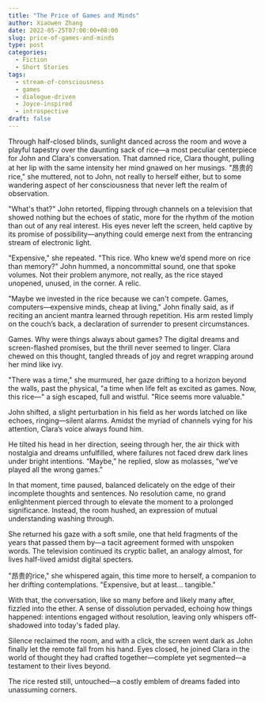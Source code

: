 ```yaml
---
title: "The Price of Games and Minds"
author: Xiaowen Zhang
date: 2022-05-25T07:00:00+08:00
slug: price-of-games-and-minds
type: post
categories:
  - Fiction
  - Short Stories
tags:
  - stream-of-consciousness
  - games
  - dialogue-driven
  - Joyce-inspired
  - introspective
draft: false
---
```


Through half-closed blinds, sunlight danced across the room and wove a playful tapestry over the daunting sack of rice—a most peculiar centerpiece for John and Clara's conversation. That damned rice, Clara thought, pulling at her lip with the same intensity her mind gnawed on her musings. "昂贵的rice," she muttered, not to John, not really to herself either, but to some wandering aspect of her consciousness that never left the realm of observation.

"What's that?" John retorted, flipping through channels on a television that showed nothing but the echoes of static, more for the rhythm of the motion than out of any real interest. His eyes never left the screen, held captive by its promise of possibility—anything could emerge next from the entrancing stream of electronic light.

"Expensive," she repeated. "This rice. Who knew we’d spend more on rice than memory?" John hummed, a noncommittal sound, one that spoke volumes. Not their problem anymore, not really, as the rice stayed unopened, unused, in the corner. A relic.

"Maybe we invested in the rice because we can't compete. Games, computers—expensive minds, cheap at living," John finally said, as if reciting an ancient mantra learned through repetition. His arm rested limply on the couch’s back, a declaration of surrender to present circumstances.

Games. Why were things always about games? The digital dreams and screen-flashed promises, but the thrill never seemed to linger. Clara chewed on this thought, tangled threads of joy and regret wrapping around her mind like ivy.

"There was a time," she murmured, her gaze drifting to a horizon beyond the walls, past the physical, "a time when life felt as excited as games. Now, this rice—" a sigh escaped, full and wistful. "Rice seems more valuable."

John shifted, a slight perturbation in his field as her words latched on like echoes, ringing—silent alarms. Amidst the myriad of channels vying for his attention, Clara’s voice always found him.

He tilted his head in her direction, seeing through her, the air thick with nostalgia and dreams unfulfilled, where failures not faced drew dark lines under bright intentions. “Maybe,” he replied, slow as molasses, “we’ve played all the wrong games.”

In that moment, time paused, balanced delicately on the edge of their incomplete thoughts and sentences. No resolution came, no grand enlightenment pierced through to elevate the moment to a prolonged significance. Instead, the room hushed, an expression of mutual understanding washing through.

She returned his gaze with a soft smile, one that held fragments of the years that passed them by—a tacit agreement formed with unspoken words. The television continued its cryptic ballet, an analogy almost, for lives half-lived amidst digital specters.

"昂贵的rice," she whispered again, this time more to herself, a companion to her drifting contemplations. "Expensive, but at least… tangible."

With that, the conversation, like so many before and likely many after, fizzled into the ether. A sense of dissolution pervaded, echoing how things happened: intentions engaged without resolution, leaving only whispers off-shadowed into today's faded play.

Silence reclaimed the room, and with a click, the screen went dark as John finally let the remote fall from his hand. Eyes closed, he joined Clara in the world of thought they had crafted together—complete yet segmented—a testament to their lives beyond.

The rice rested still, untouched—a costly emblem of dreams faded into unassuming corners.